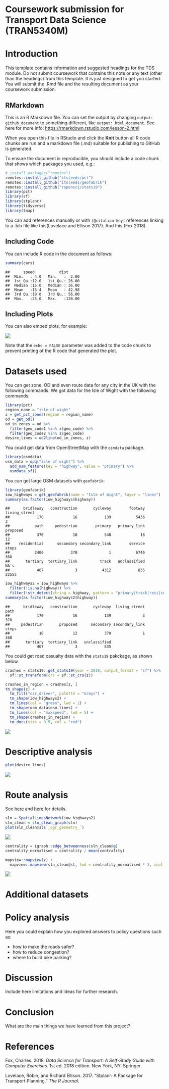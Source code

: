 Coursework submission for Transport Data Science (TRAN5340M)
================

# Introduction

This template contains information and suggested headings for the TDS
module. Do not submit coursework that contains this note or any text
(other than the headings) from this template. It is just designed to get
you started. You will submit the .Rmd file and the resulting document as
your coursework submission.

## RMarkdown

This is an R Markdown file. You can set the output by changing `output:
github_document` to something different, like `output: html_document`.
See here for more info: <https://rmarkdown.rstudio.com/lesson-2.html>

When you open this file in RStudio and click the **Knit** button all R
code chunks are run and a markdown file (.md) suitable for publishing to
GitHub is generated.

To ensure the document is reproducible, you should include a code chunk
that shows which packages you used, e.g.:

``` r
# install.packages("remotes")
remotes::install_github("itsleeds/pct")
remotes::install_github("itsleeds/geofabrik")
remotes::install_github("ropensci/stats19")
library(pct)
library(sf)
library(stplanr)
library(tidyverse)
library(tmap)
```

You can add references manually or with `[@citation-key]` references
linking to a .bib file like this(Lovelace and Ellison 2017). And this
(Fox 2018).

## Including Code

You can include R code in the document as follows:

``` r
summary(cars)
```

    ##      speed           dist       
    ##  Min.   : 4.0   Min.   :  2.00  
    ##  1st Qu.:12.0   1st Qu.: 26.00  
    ##  Median :15.0   Median : 36.00  
    ##  Mean   :15.4   Mean   : 42.98  
    ##  3rd Qu.:19.0   3rd Qu.: 56.00  
    ##  Max.   :25.0   Max.   :120.00

## Including Plots

You can also embed plots, for example:

![](coursework-template_files/figure-gfm/pressure-1.png)<!-- -->

Note that the `echo = FALSE` parameter was added to the code chunk to
prevent printing of the R code that generated the plot.

# Datasets used

You can get zone, OD and even route data for any city in the UK with the
following commands. We got data for the Isle of Wight with the following
commands:

``` r
library(pct)
region_name = "isle-of-wight"
z = get_pct_zones(region = region_name)
od = get_od()
od_in_zones = od %>% 
  filter(geo_code1 %in% z$geo_code) %>% 
  filter(geo_code2 %in% z$geo_code) 
desire_lines = od2line(od_in_zones, z)
```

You could get data from OpenStreetMap with the `osmdata` package.

``` r
library(osmdata)
osm_data = opq("isle of wight") %>% 
  add_osm_feature(key = "highway", value = "primary") %>% 
  osmdata_sf()
```

You can get large OSM datasets with `geofabrik`:

``` r
library(geofabrik)
iow_highways = get_geofabrik(name = "Isle of Wight", layer = "lines")
summary(as.factor(iow_highways$highway))
```

    ##      bridleway   construction       cycleway        footway  living_street 
    ##            170             16            139           5436              3 
    ##           path     pedestrian        primary   primary_link       proposed 
    ##            370             18            548             18             12 
    ##    residential      secondary secondary_link        service          steps 
    ##           2400            370              1           6746            368 
    ##       tertiary  tertiary_link          track   unclassified           NA's 
    ##            467              3           4312            835          22555

``` r
iow_highways2 = iow_highways %>% 
  filter(!is.na(highway)) %>% 
  filter(!str_detect(string = highway, pattern = "primary|track|resi|service|foot"))
summary(as.factor(iow_highways2$highway))
```

    ##      bridleway   construction       cycleway  living_street           path 
    ##            170             16            139              3            370 
    ##     pedestrian       proposed      secondary secondary_link          steps 
    ##             18             12            370              1            368 
    ##       tertiary  tertiary_link   unclassified 
    ##            467              3            835

You could get road casualty data with the `stats19` pakckage, as shown
below.

``` r
crashes = stats19::get_stats19(year = 2018, output_format = "sf") %>% 
  sf::st_transform(crs = sf::st_crs(z))

crashes_in_region = crashes[z, ]
tm_shape(z) +
  tm_fill("car_driver", palette = "Greys") +
  tm_shape(iow_highways2) +
  tm_lines(col = "green", lwd = 2) +
  tm_shape(osm_data$osm_lines) +
  tm_lines(col = "maxspeed", lwd = 5) +
  tm_shape(crashes_in_region) +
  tm_dots(size = 0.5, col = "red")
```

![](coursework-template_files/figure-gfm/unnamed-chunk-6-1.png)<!-- -->

# Descriptive analysis

``` r
plot(desire_lines)
```

![](coursework-template_files/figure-gfm/unnamed-chunk-7-1.png)<!-- -->

# Route analysis

See [here](https://geocompr.robinlovelace.net/transport.html#routes) and
[here](https://www.r-spatial.org/r/2019/09/26/spatial-networks.html) for
details.

``` r
sln = SpatialLinesNetwork(iow_highways2)
sln_clean = sln_clean_graph(sln)
plot(sln_clean@sl$`_ogr_geometry_`)
```

![](coursework-template_files/figure-gfm/unnamed-chunk-9-1.png)<!-- -->

``` r
centrality = igraph::edge_betweenness(sln_clean@g)
centrality_normalised = centrality / mean(centrality)
```

``` r
mapview::mapview(z) +
  mapview::mapview(sln_clean@sl, lwd = centrality_normalised * 3, zcol = "maxspeed")
```

![](coursework-template_files/figure-gfm/unnamed-chunk-10-1.png)<!-- -->

# Additional datasets

# Policy analysis

Here you could explain how you explored answers to policy questions such
as:

  - how to make the roads safer?
  - how to reduce congestion?
  - where to build bike parking?

# Discussion

Include here limitations and ideas for further research.

# Conclusion

What are the main things we have learned from this project?

# References

<div id="refs" class="references">

<div id="ref-fox_data_2018">

Fox, Charles. 2018. *Data Science for Transport: A Self-Study Guide with
Computer Exercises*. 1st ed. 2018 edition. New York, NY: Springer.

</div>

<div id="ref-lovelace_stplanr_2017">

Lovelace, Robin, and Richard Ellison. 2017. “Stplanr: A Package for
Transport Planning.” *The R Journal*.

</div>

</div>
